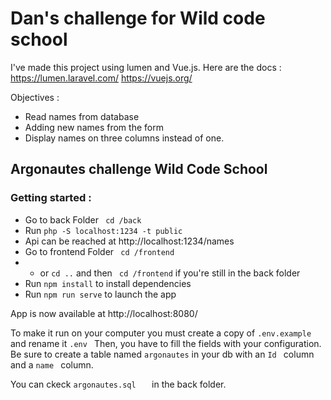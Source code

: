 # Dan's challenge for Wild code school 
I've made this project using lumen and Vue.js. Here are the docs :
https://lumen.laravel.com/
https://vuejs.org/

Objectives :
- Read names from database
- Adding new names from the form
- Display names on three columns instead of one.

## Argonautes challenge Wild Code School
### Getting started :

- Go to back Folder ``` cd /back```
- Run ```php -S localhost:1234 -t public```
- Api can be reached at http://localhost:1234/names
- Go to frontend Folder ``` cd /frontend``` 
- - or ``` cd .. ``` and then ``` cd /frontend``` if you're still in the back folder
- Run ```npm install``` to install dependencies
- Run ```npm run serve``` to launch the app

App is now available at http://localhost:8080/

To make it run on your computer you must create a copy of  ```.env.example ``` and rename it  ```.env ```
Then, you have to fill the fields with your configuration.
Be sure to create a table named ```argonautes``` in your db with an  ```Id ``` column and a  ```name ``` column.

You can ckeck   ```argonautes.sql   ``` in the back folder.
